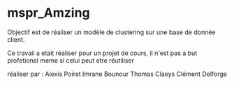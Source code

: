 # mspr_Amzing
Objectif est de réaliser un modèle de clustering sur une base de donnée client.

Ce travail a etait réaliser pour un projet de cours, il n'est pas a but profetionel meme si celui peut etre réutiliser 

réaliser par : 
Alexis Poiret
Imrane Bounour
Thomas Claeys
Clément Delforge
